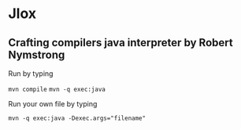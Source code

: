 # Jlox

## Crafting compilers java interpreter by Robert Nymstrong

Run by typing

`mvn compile`
`mvn -q exec:java`

Run your own file by typing

`mvn -q exec:java -Dexec.args="filename"`
